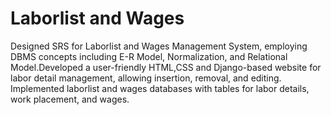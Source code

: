 # Laborlist and Wages
Designed SRS for Laborlist and Wages Management System, employing DBMS concepts including E-R Model, Normalization, and Relational Model.Developed a user-friendly HTML,CSS and Django-based website for labor detail management, allowing insertion, removal, and editing. Implemented laborlist and wages databases with tables for labor details, work placement, and wages.
